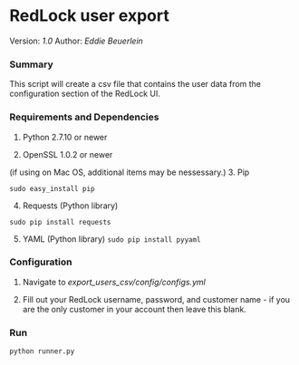 # RedLock user export 

Version: *1.0*
Author: *Eddie Beuerlein*

### Summary
This script will create a csv file that contains the user data from the configuration section of the RedLock UI.

### Requirements and Dependencies

1. Python 2.7.10 or newer

2. OpenSSL 1.0.2 or newer

(if using on Mac OS, additional items may be nessessary.)
3. Pip 

```sudo easy_install pip```

4. Requests (Python library)

```sudo pip install requests```

5. YAML (Python library)
```sudo pip install pyyaml```

### Configuration

1. Navigate to *export_users_csv/config/configs.yml*

2. Fill out your RedLock username, password, and customer name - if you are the only customer in your account then leave this blank.

### Run

```
python runner.py

```
